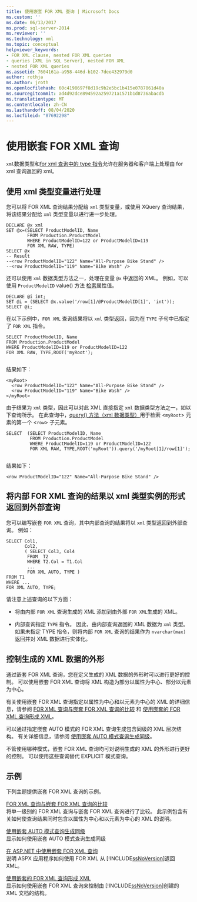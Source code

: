 ```yaml
---
title: 使用嵌套 FOR XML 查询 | Microsoft Docs
ms.custom: ''
ms.date: 06/13/2017
ms.prod: sql-server-2014
ms.reviewer: ''
ms.technology: xml
ms.topic: conceptual
helpviewer_keywords:
- FOR XML clause, nested FOR XML queries
- queries [XML in SQL Server], nested FOR XML
- nested FOR XML queries
ms.assetid: 7604161a-a958-446d-b102-7dee432979d0
author: rothja
ms.author: jroth
ms.openlocfilehash: 60c4198697f8d19c9b2e5bc1b415e0787861d40a
ms.sourcegitcommit: ad4d92dce894592a259721a1571b1d8736abacdb
ms.translationtype: MT
ms.contentlocale: zh-CN
ms.lasthandoff: 08/04/2020
ms.locfileid: "87692298"
---
```

# <a name="use-nested-for-xml-queries"></a>使用嵌套 FOR XML 查询
  `xml`数据类型和[for xml 查询中的 type 指令](type-directive-in-for-xml-queries.md)允许在服务器和客户端上处理由 for xml 查询返回的 xml。  
  
## <a name="processing-with-xml-type-variables"></a>使用 xml 类型变量进行处理  
 您可以将 FOR XML 查询结果分配给 `xml` 类型变量，或使用 XQuery 查询结果，将该结果分配给 `xml` 类型变量以进行进一步处理。  
  
```  
DECLARE @x xml  
SET @x=(SELECT ProductModelID, Name  
        FROM Production.ProductModel  
        WHERE ProductModelID=122 or ProductModelID=119  
        FOR XML RAW, TYPE)  
SELECT @x  
-- Result  
--<row ProductModelID="122" Name="All-Purpose Bike Stand" />  
--<row ProductModelID="119" Name="Bike Wash" />  
```  
  
 还可以使用 `xml` 数据类型方法之一，处理在变量 `@x` 中返回的 XML。 例如，可以使用 `ProductModelID` value() 方法 [检索](/sql/t-sql/xml/value-method-xml-data-type)属性值。  
  
```  
DECLARE @i int;  
SET @i = (SELECT @x.value('/row[1]/@ProductModelID[1]', 'int'));  
SELECT @i;  
```  
  
 在以下示例中，`FOR XML` 查询结果将以 `xml` 类型返回，因为在 `TYPE` 子句中已指定了 `FOR XML` 指令。  
  
```  
SELECT ProductModelID, Name  
FROM Production.ProductModel  
WHERE ProductModelID=119 or ProductModelID=122  
FOR XML RAW, TYPE,ROOT('myRoot');  
  
```  
  
 结果如下：  
  
```  
<myRoot>  
  <row ProductModelID="122" Name="All-Purpose Bike Stand" />  
  <row ProductModelID="119" Name="Bike Wash" />  
</myRoot>  
```  
  
 由于结果为 `xml` 类型，因此可以对此 XML 直接指定 `xml` 数据类型方法之一，如以下查询所示。 在此查询中，[query() 方法（xml 数据类型）](/sql/t-sql/xml/query-method-xml-data-type)用于检索 <`myRoot`> 元素的第一个 <`row`> 子元素。  
  
```  
SELECT  (SELECT ProductModelID, Name  
         FROM Production.ProductModel  
         WHERE ProductModelID=119 or ProductModelID=122  
         FOR XML RAW, TYPE,ROOT('myRoot')).query('/myRoot[1]/row[1]');  
  
```  
  
 结果如下：  
  
```  
<row ProductModelID="122" Name="All-Purpose Bike Stand" />  
```  
  
## <a name="returning-inner-for-xml-query-results-to-outer-queries-as-xml-type-instances"></a>将内部 FOR XML 查询的结果以 xml 类型实例的形式返回到外部查询  
 您可以编写嵌套 `FOR XML` 查询，其中内部查询的结果将以 `xml` 类型返回到外部查询。 例如：  
  
```  
SELECT Col1,   
       Col2,   
       ( SELECT Col3, Col4   
        FROM  T2  
        WHERE T2.Col = T1.Col  
        ...  
        FOR XML AUTO, TYPE )  
FROM T1  
WHERE ...  
FOR XML AUTO, TYPE;  
```  
  
 请注意上述查询的以下方面：  
  
-   将由内部 `FOR XML` 查询生成的 XML 添加到由外部 `FOR XML`生成的 XML。  
  
-   内部查询指定 `TYPE` 指令。 因此，由内部查询返回的 XML 数据为 `xml` 类型。 如果未指定 TYPE 指令，则将内部 `FOR XML` 查询的结果作为 `nvarchar(max)` 返回并对 XML 数据进行实体化。  
  
## <a name="controlling-the-shape-of-resulting-xml-data"></a>控制生成的 XML 数据的外形  
 通过嵌套 FOR XML 查询，您在定义生成的 XML 数据的外形时可以进行更好的控制。 可以使用嵌套 FOR XML 查询将 XML 构造为部分以属性为中心、部分以元素为中心。  
  
 有关使用嵌套 FOR XML 查询指定以属性为中心和以元素为中心的 XML 的详细信息，请参阅 [FOR XML 查询与嵌套 FOR XML 查询的比较](../xml/for-xml-query-compared-to-nested-for-xml-query.md) 和 [使用嵌套的 FOR XML 查询形成 XML](../xml/shape-xml-with-nested-for-xml-queries.md)。  
  
 可以通过指定嵌套 AUTO 模式的 FOR XML 查询生成包含同级的 XML 层次结构。 有关详细信息，请参阅 [使用嵌套 AUTO 模式查询生成同级](../xml/generate-siblings-with-a-nested-auto-mode-query.md)。  
  
 不管使用哪种模式，嵌套 FOR XML 查询均可对说明生成的 XML 的外形进行更好的控制。 可以使用这些查询替代 EXPLICIT 模式查询。  
  
## <a name="examples"></a>示例  
 下列主题提供嵌套 FOR XML 查询的示例。  
  
 [FOR XML 查询与嵌套 FOR XML 查询的比较](../xml/for-xml-query-compared-to-nested-for-xml-query.md)  
 将单一级别的 FOR XML 查询与嵌套 FOR XML 查询进行了比较。 此示例包含有关如何使查询结果同时包含以属性为中心和以元素为中心的 XML 的说明。  
  
 [使用嵌套 AUTO 模式查询生成同级](../xml/generate-siblings-with-a-nested-auto-mode-query.md)  
 显示如何使用嵌套 AUTO 模式查询生成同级  
  
 [在 ASP.NET 中使用嵌套 FOR XML 查询](use-nested-for-xml-queries-in-asp-net.md)  
 说明 ASPX 应用程序如何使用 FOR XML 从 [!INCLUDE[ssNoVersion](../../includes/ssnoversion-md.md)]返回 XML。  
  
 [使用嵌套的 FOR XML 查询形成 XML](../xml/shape-xml-with-nested-for-xml-queries.md)  
 显示如何使用嵌套 FOR XML 查询来控制由 [!INCLUDE[ssNoVersion](../../includes/ssnoversion-md.md)]创建的 XML 文档的结构。  
  
  
